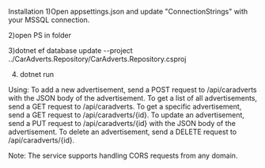 Installation
1)Open appsettings.json and update "ConnectionStrings" with your MSSQL connection.

2)open PS in folder 

3)dotnet ef database update --project ../CarAdverts.Repository/CarAdverts.Repository.csproj

4) dotnet run

Using:
To add a new advertisement, send a POST request to /api/caradverts with the JSON body of the advertisement.
To get a list of all advertisements, send a GET request to /api/caradverts.
To get a specific advertisement, send a GET request to /api/caradverts/{id}.
To update an advertisement, send a PUT request to /api/caradverts/{id} with the JSON body of the advertisement.
To delete an advertisement, send a DELETE request to /api/caradverts/{id}.


Note:
The service supports handling CORS requests from any domain.